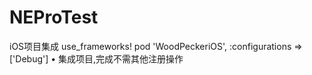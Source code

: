 # NEProTest

iOS项目集成
use_frameworks!
  pod 'WoodPeckeriOS', :configurations => ['Debug']
• 集成项目,完成不需其他注册操作
